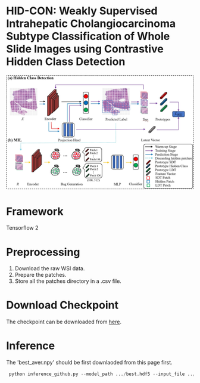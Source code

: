 # HID-CON: Weakly Supervised Intrahepatic Cholangiocarcinoma Subtype Classification of Whole Slide Images using Contrastive Hidden Class Detection

<p align="center">
  <img src="hiddenClass_mil_231026.jpg"  >
</p>


# Framework 
Tensorflow 2

# Preprocessing
1. Download the raw WSI data.
2. Prepare the patches.
3. Store all the patches directory in a .csv file.

# Download Checkpoint
The checkpoint can be downloaded from [here](https://huggingface.co/jingwei92/HID-CON/tree/main).

# Inference
   The 'best_aver.npy' should be first downlaoded from this page first.
```python
 python inference_github.py --model_path .../best.hdf5 --input_file ../xx.csv --save_path /xxx/xxx --aver_path .../best_aver.npy
```

